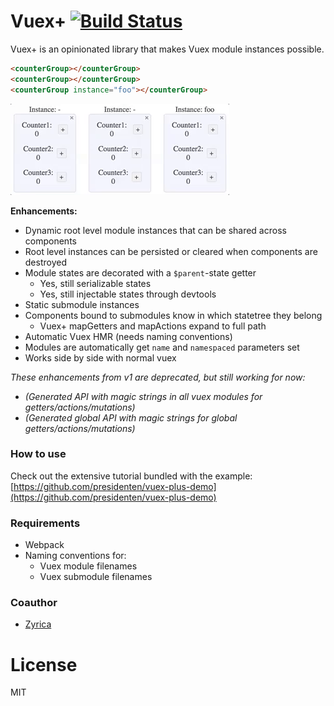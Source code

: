 # Vuex+ [![Build Status](https://travis-ci.org/presidenten/vuex-plus.svg?branch=master)](https://travis-ci.org/presidenten/vuex-plus)
Vuex+ is an opinionated library that makes Vuex module instances possible.
```html
<counterGroup></counterGroup>
<counterGroup></counterGroup>
<counterGroup instance="foo"></counterGroup>
```
![piri](./docs/instances.gif)

**Enhancements:**
- Dynamic root level module instances that can be shared across components
- Root level instances can be persisted or cleared when components are destroyed
- Module states are decorated with a `$parent`-state getter
  - Yes, still serializable states
  - Yes, still injectable states through devtools
- Static submodule instances
- Components bound to submodules know in which statetree they belong
  - Vuex+ mapGetters and mapActions expand to full path
- Automatic Vuex HMR (needs naming conventions)
- Modules are automatically get `name` and `namespaced` parameters set
- Works side by side with normal vuex


_These enhancements from v1 are deprecated, but still working for now:_
- _(Generated API with magic strings in all vuex modules for getters/actions/mutations)_
- _(Generated global API with magic strings for global getters/actions/mutations)_

### How to use
Check out the extensive tutorial bundled with the example:
[https://github.com/presidenten/vuex-plus-demo](https://github.com/presidenten/vuex-plus-demo)

### Requirements
- Webpack
- Naming conventions for:
  - Vuex module filenames
  - Vuex submodule filenames

### Coauthor
- [Zyrica](https://github.com/zyrica)

# License
MIT
